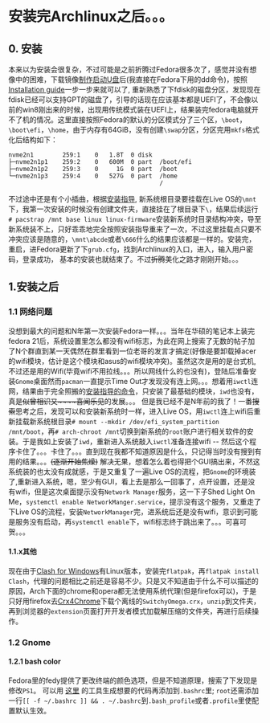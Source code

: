 # 安装完Archlinux之后。。。

## 0. 安装
本来以为安装会很复杂，不过可能是之前折腾过Fedora很多次了，感觉并没有想像中的困难，下载镜像[制作启动U盘](https://wiki.archlinux.org/title/USB_flash_installation_medium#Using_basic_command_line_utilities)后(我直接在Fedora下用的dd命令)，按照[Installation guide](https://wiki.archlinux.org/title/Installation_guide)一步一步来就可以了, 重新熟悉了下fdisk的磁盘分区，发现现在fdisk已经可以支持GPT的磁盘了，引导的话现在应该基本都是UEFI了，不会像以前的win8刚出来的时候，出现用传统模式装在UEFI上，结果装完fedora电脑就开不了机的情况。这里直接按照Fedora的默认的分区模式分了三个区，`\boot`，`\boot\efi`，`\home`，由于内存有64GiB，没有创建`\swap`分区，分区完用`mkfs`格式化后结构如下：
```
nvme2n1        259:1    0   1.8T  0 disk  
├─nvme2n1p1    259:2    0   600M  0 part  /boot/efi
├─nvme2n1p2    259:3    0     1G  0 part  /boot
└─nvme2n1p3    259:4    0   527G  0 part  /home
                                          /
```
不过途中还是有个小插曲，根据[安装指导](https://wiki.archlinux.org/title/Installation_guide#Mount_the_file_systems), 新系统根目录要挂载在Live OS的`\mnt`下，我第一次安装的时候没有创建文件夹，直接挂在了根目录下`\`，结果后续运行`# pacstrap /mnt base linux linux-firmware`安装新系统时目录结构冲突，导至新系统装不上，只好乖乖地完全按照安装指导重来了一次，不过这里挂载点只要不冲突应该是随意的，`\mnt\abcde`或者`\666`什么的结果应该都是一样的。安装完，重启，进Fedora更新了下`grub.cfg`，找到Archlinux的入口，进入，输入用户密码，登录成功，
基本的安装也就结束了。不过~~折腾~~美化之路才刚刚开始。。。

## 1.安装之后

### 1.1 网络问题
没想到最大的问题和N年第一次安装Fedora一样。。。当年在华硕的笔记本上装完fedora 21后，系统设置里怎么都没有wifi标志，为此在网上搜索了无数的帖子加了N个群直到某一天偶然在群里看到一位老哥的发言才搞定(好像是要卸载掉acer的wifi模块，估计是这个模块和asus的wifi模块冲突)。虽然这次是用的是台式机, 不过还是用的Wifi(毕竟wifi不用拉线。。。所以网线什么的也没有)，登陆后准备安装`Gnome`桌面然而`pacman`一直提示Time Out才发现没有连上网。。。想着用`iwctl`连网，结果由于完全照搬的[安装指导的命令](https://wiki.archlinux.org/title/Installation_guide#Install_essential_packages)，只安装了最基础的模块，`iwd`也没有，真是~~似曾相识又~~~~喜闻乐见~~的发展。。。
但是我已经不是N年前的我了！一番~~搜索~~思考之后，发现可以和安装新系统时一样，进入Live OS，用`iwctl`连上wifi后重新挂载新系统根目录`# mount --mkdir /dev/efi_system_partition /mnt/boot`，再`# arch-chroot /mnt`切换到新系统的`root`账户进行相关软件的安装。于是我如上安装了`iwd`，重新进入系统敲入`iwctl`准备连接wifi -- 
然后这个程序卡住了。。。卡住了。。。直到现在我都不知道原因是什么，只记得当时没有搜到有用的结果。。。~~(逐渐开始焦燥)~~
解决无果，想着怎么着也得把个GUI搞出来，不然这系统装的也太没有成就感，于是又重复了一遍Live OS的流程，把`Gnome`的环境装了,重新进入系统，嗯，至少有GUI，看上去是那么一回事了，点开设置，还是没有wifi，但是这次桌面提示没有`Network Manager`服务，这一下子Shed Light On Me，`systemctl enable NetworkManger.service`，提示没有这个服务，又重走了下Live OS的流程，安装`NetworkManager`完，进系统后还是没有wifi，意识到可能是服务没有启动，再`systemctl enable`下，wifi标志终于跳出来了。。。可喜可贺。。。

#### 1.1.x其他

现在由于[Clash for Windows](https://docs.cfw.lbyczf.com/)有Linux版本，安装完`flatpak`，再`flatpak install Clash`，代理的问题相比之前还是容易不少。只是又不知道由于什么不可以描述的原因，Arch下面的chrome和opera都无法使用系统代理(但是firefox可以)，于是只好用firefox去[Crx4Chrome](https://www.crx4chrome.com)下载个离线的`SwitchyOmega.crx`，`unzip`到文件夹，再到浏览器的`extension`页面打开开发者模式加载解压缩的文件夹，再进行后续操作。


### 1.2 Gnome

#### 1.2.1 bash color
Fedora里的fedy提供了更改终端的颜色选项，但是不知道原理，搜索了下发现是修改`PS1`。
可以用 [这里](https://bashrcgenerator.com) 的工具生成想要的代码再添加到`.bashrc`里;
`root`还需添加一行`[[ -f ~/.bashrc ]] && . ~/.bashrc`到`.bash_profile`或者`.profile`里使配置默认生效。